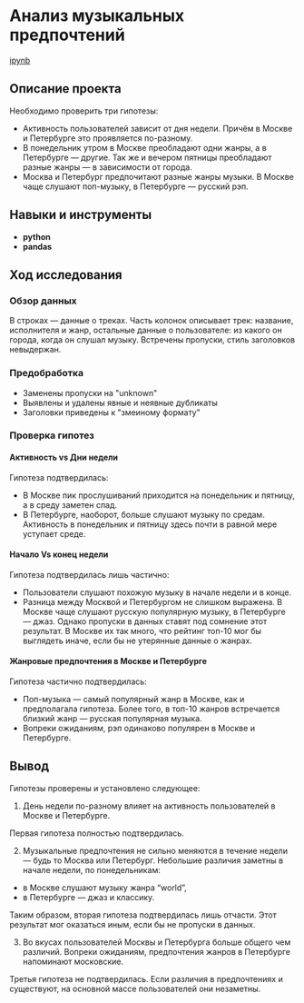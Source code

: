 # Анализ музыкальных предпочтений

[ipynb](https://github.com/mvs834/Yandex.Practicum-RUS/blob/92984f4b379980a681aa6aa0397c61cccecb6048/Music%20preferences%20analysis/Music_preferences_analysis.ipynb)

## Описание проекта

Необходимо проверить три гипотезы:

- Активность пользователей зависит от дня недели. Причём в Москве и Петербурге это проявляется по-разному.
- В понедельник утром в Москве преобладают одни жанры, а в Петербурге — другие. Так же и вечером пятницы преобладают разные жанры — в зависимости от города.
- Москва и Петербург предпочитают разные жанры музыки. В Москве чаще слушают поп-музыку, в Петербурге — русский рэп.

## Навыки и инструменты

- **python**
- **pandas**

## Ход исследования

### Обзор данных
В строках — данные о треках. Часть колонок описывает трек: название, исполнителя и жанр, остальные данные о пользователе: из какого он города, когда он слушал музыку. Встречены пропуски, стиль заголовков невыдержан.

### Предобработка
- Заменены пропуски на "unknown"
- Выявлены и удалены явные и неявные дубликаты
- Заголовки приведены к "змеиному формату"

### Проверка гипотез

#### Активность vs Дни недели
Гипотеза подтвердилась:

- В Москве пик прослушиваний приходится на понедельник и пятницу, а в среду заметен спад.
- В Петербурге, наоборот, больше слушают музыку по средам. Активность в понедельник и пятницу здесь почти в равной мере уступает среде.

#### Начало Vs конец недели
Гипотеза подтвердилась лишь частично:

- Пользователи слушают похожую музыку в начале недели и в конце.
- Разница между Москвой и Петербургом не слишком выражена. В Москве чаще слушают русскую популярную музыку, в Петербурге — джаз.
Однако пропуски в данных ставят под сомнение этот результат. В Москве их так много, что рейтинг топ-10 мог бы выглядеть иначе, если бы не утерянные данные о жанрах.

#### Жанровые предпочтения в Москве и Петербурге
Гипотеза частично подтвердилась:

- Поп-музыка — самый популярный жанр в Москве, как и предполагала гипотеза. Более того, в топ-10 жанров встречается близкий жанр — русская популярная музыка.
- Вопреки ожиданиям, рэп одинаково популярен в Москве и Петербурге.

## Вывод

Гипотезы проверены и установлено следующее:

1. День недели по-разному влияет на активность пользователей в Москве и Петербурге. 

Первая гипотеза полностью подтвердилась.

2. Музыкальные предпочтения не сильно меняются в течение недели — будь то Москва или Петербург. Небольшие различия заметны в начале недели, по понедельникам:
* в Москве слушают музыку жанра “world”,
* в Петербурге — джаз и классику.

Таким образом, вторая гипотеза подтвердилась лишь отчасти. Этот результат мог оказаться иным, если бы не пропуски в данных.

3. Во вкусах пользователей Москвы и Петербурга больше общего чем различий. Вопреки ожиданиям, предпочтения жанров в Петербурге напоминают московские.

Третья гипотеза не подтвердилась. Если различия в предпочтениях и существуют, на основной массе пользователей они незаметны.
